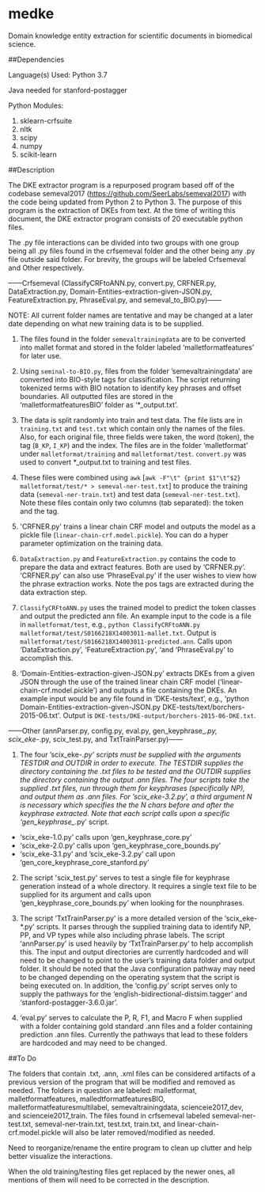 # medke
Domain knowledge entity extraction for scientific documents in biomedical science.

##Dependencies

Language(s) Used: Python 3.7

Java needed for stanford-postagger 

Python Modules:
1. sklearn-crfsuite    
2. nltk            
3. scipy
4. numpy
5. scikit-learn

##Description

The DKE extractor program is a repurposed program based off of the codebase semeval2017 (https://github.com/SeerLabs/semeval2017) with the code being updated from Python 2 to Python 3.  The purpose of this program is the extraction of DKEs from text.  At the time of writing this document, the DKE extractor program consists of 20 executable python files.  

The .py file interactions can be divided into two groups with one group being all .py files found in the crfsemeval folder and the other being any .py file outside said folder. For brevity, the groups will be labeled Crfsemeval and Other respectively.


——Crfsemeval (ClassifyCRFtoANN.py, convert.py, CRFNER.py, DataExtraction.py, Domain-Entities-extraction-given-JSON.py, FeatureExtraction.py, PhraseEval.py, and semeval_to_BIO.py)——


NOTE:  All current folder names are tentative and may be changed at a later date depending on what new training data is to be supplied.

1.  The files found in the folder `semevaltrainingdata` are to be converted into mallet format and stored in the folder labeled ‘malletformatfeatures’ for later use.

2.  Using `seminal-to-BIO.py`, files from the folder ’semevaltrainingdata’ are converted into BIO-style tags for classification.  The script returning tokenized terms with BIO notation to identify key phrases and offset boundaries.  All outputted files are stored in the ‘malletformatfeaturesBIO’ folder as ‘*_output.txt’.

3. The data is split randomly into train and test data. The file lists are in `training.txt` and `test.txt` which contain only the names of the files. Also, for each original file, three fields were taken, the word (token), the tag (`B_KP`, `I_KP`) and the index. The files are in the folder ‘malletformat’ under `malletformat/training` and `malletformat/test`. `convert.py` was used to convert *_output.txt to training and test files.

4. These files were combined using `awk` [`awk -F"\t" {print $1"\t"$2} malletformat/test/* > semeval-ner-test.txt`] to produce the training data (`semeval-ner-train.txt`) and test data (`semeval-ner-test.txt`). Note these files contain only two columns (tab separated): the token and the tag.

5. 'CRFNER.py' trains a linear chain CRF model and outputs the model as a pickle file (`linear-chain-crf.model.pickle`). You can do a hyper parameter optimization on the training data.

6. `DataExtraction.py` and `FeatureExtraction.py` contains the code to prepare the data and extract features. Both are used by ‘CRFNER.py’. ‘CRFNER.py’ can also use ‘PhraseEval.py’ if the user wishes to view how the phrase extraction works.  Note the pos tags are extracted during the data extraction step.  

7. `ClassifyCRFtoANN.py` uses the trained model to predict the token classes and output the predicted ann file. An example input to the code is a file in `malletformat/test`, e.g., `python ClassifyCRFtoANN.py malletformat/test/S0166218X14003011-mallet.txt`. Output is `malletformat/test/S0166218X14003011-predicted.ann`.  Calls upon ‘DataExtraction.py’, ‘FeatureExtraction.py’, ‘and ‘PhraseEval.py’ to accomplish this.

8.  ‘Domain-Entities-extraction-given-JSON.py’ extracts DKEs from a given JSON through the use of the trained linear chain CRF model (‘linear-chain-crf.model.pickle’) and outputs a file containing the DKEs.  An example input would be any file found in ‘DKE-tests/text’, e.g., ‘python Domain-Entities-extraction-given-JSON.py DKE-tests/text/borchers-2015-06.txt'. Output is `DKE-tests/DKE-output/borchers-2015-06-DKE.txt`. 


——Other (annParser.py, config.py, eval.py, gen_keyphrase_*.py, scix_eke-*.py, scix_test.py, and TxtTrainParser.py)——


1.  The four ’scix_eke-*.py’ scripts must be supplied with the arguments TESTDIR and OUTDIR in order to execute.  The TESTDIR supplies the directory containing the .txt files to be tested and the OUTDIR supplies the directory containing the output .ann files.  The four scripts take the supplied .txt files, run through them for keyphrases (specifically NP), and output them as .ann files.  For ’scix_eke-3.2.py’, a third argument N is necessary which specifies the the N chars before and after the keyphrase extracted.  Note that each script calls upon a specific ‘gen_keyphrase_*.py’ script.
- ‘scix_eke-1.0.py’ calls upon ‘gen_keyphrase_core.py’
- ‘scix_eke-2.0.py’ calls upon ‘gen_keyphrase_core_bounds.py’
- ‘scix_eke-3.1.py’ and ’scix_eke-3.2.py’ call upon ‘gen_core_keyphrase_core_stanford.py’

2.  The script 'scix_test.py' serves to test a single file for keyphrase generation instead of a whole directory.  It requires a single text file to be supplied for its argument and calls upon ‘gen_keyphrase_core_bounds.py’ when looking for the nounphrases.  

3.  The script ’TxtTrainParser.py’ is a more detailed version of the ‘scix_eke-*.py’ scripts.  It parses through the supplied training data to identify NP, PP,  and VP types while also including phrase labels.  The script ‘annParser.py’ is used heavily by ‘TxtTrainParser.py’ to help accomplish this.  The input and output directories are currently hardcoded and will need to be changed to point to the user’s training data folder and output folder.  It should be noted that the Java configuration pathway may need to be changed depending on the operating system that the script is being executed on.  In addition, the ‘config.py’ script serves only to supply the pathways for the ‘english-bidirectional-distsim.tagger’ and ‘stanford-postagger-3.6.0.jar’.

4.  ‘eval.py’ serves to calculate the P, R, F1, and Macro F when supplied with a folder containing gold standard .ann files and a folder containing prediction .ann files.  Currently the pathways that lead to these folders are hardcoded and may need to be changed.

##To Do

The folders that contain .txt, .ann, .xml files can be considered artifacts of a previous version of the program that will be modified and removed as needed.  The folders in question are labeled: malletformat, malletformatfeatures, malledtformatfeaturesBIO, malletformatfeaturesmultilabel, semevaltrainingdata, scienceie2017_dev, and scienceie2017_train.  The files found in crfsemeval labeled semeval-ner-test.txt, semeval-ner-train.txt, test.txt, train.txt, and linear-chain-crf.model.pickle will also be later removed/modified as needed.

Need to reorganize/rename the entire program to clean up clutter and help better visualize the interactions. 

When the old training/testing files get replaced by the newer ones, all mentions of them will need to be corrected in the description.
